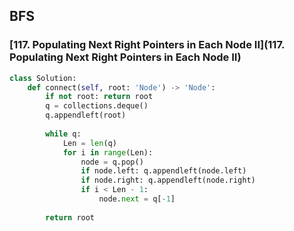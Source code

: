 ## BFS



### [117. Populating Next Right Pointers in Each Node II](117. Populating Next Right Pointers in Each Node II)
```python
class Solution:
    def connect(self, root: 'Node') -> 'Node':
        if not root: return root
        q = collections.deque()
        q.appendleft(root)
            
        while q:
            Len = len(q)
            for i in range(Len):
                node = q.pop()
                if node.left: q.appendleft(node.left)
                if node.right: q.appendleft(node.right)
                if i < Len - 1:
                    node.next = q[-1]
                
        return root
```